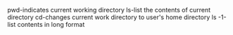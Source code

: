pwd-indicates current working directory
ls-list the contents of current directory
cd-changes current work directory to user's home directory
ls -1-list contents in long format
